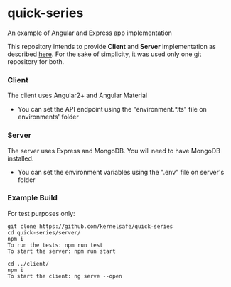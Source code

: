 # quick-series
An example of Angular and Express app implementation

This repository intends to provide **Client** and **Server** implementation as described [here](https://github.com/quickseries/spa-test). For the sake of simplicity, it was used only one git repository for both.

### Client
The client uses Angular2+ and Angular Material
* You can set the API endpoint using the "environment.*.ts" file on environments' folder

### Server
The server uses Express and MongoDB. You will need to have MongoDB installed.
* You can set the environment variables using the ".env" file on server's folder

### Example Build

For test purposes only:
```
git clone https://github.com/kernelsafe/quick-series
cd quick-series/server/
npm i
To run the tests: npm run test
To start the server: npm run start

cd ../client/
npm i
To start the client: ng serve --open
```
